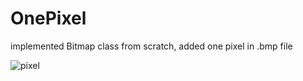 # OnePixel
implemented Bitmap class from scratch, added one pixel in .bmp file 

![pixel](https://user-images.githubusercontent.com/40858562/51690811-53ab0c00-1fae-11e9-9001-54c297fa7dea.png)
